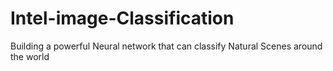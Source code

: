 # Intel-image-Classification
Building a powerful Neural network that can classify Natural Scenes around the world
